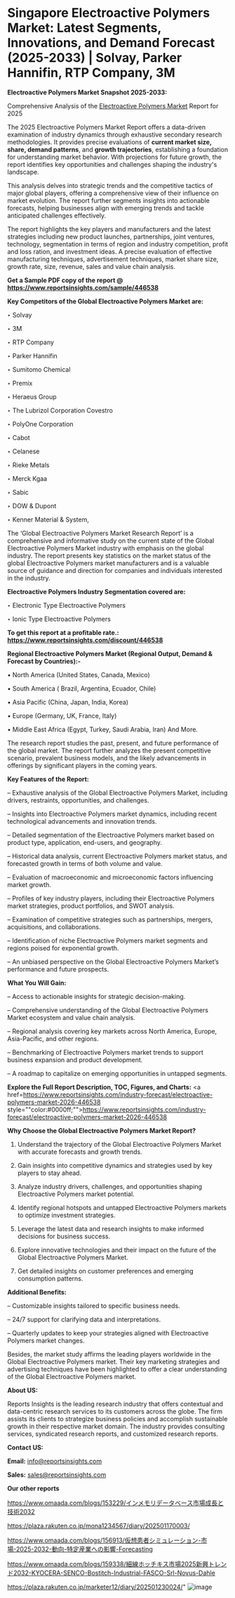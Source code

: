 # Singapore Electroactive Polymers Market: Latest Segments, Innovations, and Demand Forecast (2025-2033) | Solvay, Parker Hannifin, RTP Company, 3M

<strong>Electroactive Polymers Market Snapshot 2025-2033:</strong>

Comprehensive Analysis of the <a href=https://www.reportsinsights.com/sample/446538>Electroactive Polymers Market</a> Report for 2025

The 2025 Electroactive Polymers Market Report offers a data-driven examination of industry dynamics through exhaustive secondary research methodologies. It provides precise evaluations of <strong>current market size, share, demand patterns</strong>, and <strong>growth trajectories</strong>, establishing a foundation for understanding market behavior. With projections for future growth, the report identifies key opportunities and challenges shaping the industry's landscape.

This analysis delves into strategic trends and the competitive tactics of major global players, offering a comprehensive view of their influence on market evolution. The report further segments insights into actionable forecasts, helping businesses align with emerging trends and tackle anticipated challenges effectively.

The report highlights the key players and manufacturers and the latest strategies including new product launches, partnerships, joint ventures, technology, segmentation in terms of region and industry competition, profit and loss ration, and investment ideas. A precise evaluation of effective manufacturing techniques, advertisement techniques, market share size, growth rate, size, revenue, sales and value chain analysis.

<strong>Get a Sample PDF copy of the report @ <a href=https://www.reportsinsights.com/sample/446538 style=color:#0000ff;>https://www.reportsinsights.com/sample/446538</a></strong>

<strong>Key Competitors of the Global Electroactive Polymers Market are:</strong>

‣ Solvay

‣ 3M

‣ RTP Company

‣ Parker Hannifin

‣ Sumitomo Chemical

‣ Premix

‣ Heraeus Group

‣ The Lubrizol Corporation Covestro

‣ PolyOne Corporation

‣ Cabot

‣ Celanese

‣ Rieke Metals

‣ Merck Kgaa

‣ Sabic

‣ DOW & Dupont

‣ Kenner Material & System,

The ‘Global Electroactive Polymers Market Research Report’ is a comprehensive and informative study on the current state of the Global Electroactive Polymers Market industry with emphasis on the global industry. The report presents key statistics on the market status of the global Electroactive Polymers market manufacturers and is a valuable source of guidance and direction for companies and individuals interested in the industry.

<strong>Electroactive Polymers Industry Segmentation covered are:</strong>

‣ Electronic Type Electroactive Polymers

‣ Ionic Type Electroactive Polymers

<strong>To get this report at a profitable rate.: <a href=https://www.reportsinsights.com/discount/446538 style=color:#0000ff;>https://www.reportsinsights.com/discount/446538</a></strong>

<strong>Regional Electroactive Polymers Market (Regional Output, Demand &amp; Forecast by Countries):-</strong>

• North America (United States, Canada, Mexico)

• South America ( Brazil, Argentina, Ecuador, Chile)

• Asia Pacific (China, Japan, India, Korea)

• Europe (Germany, UK, France, Italy)

• Middle East Africa (Egypt, Turkey, Saudi Arabia, Iran) And More.

The research report studies the past, present, and future performance of the global market. The report further analyzes the present competitive scenario, prevalent business models, and the likely advancements in offerings by significant players in the coming years.

<strong>Key Features of the Report:</strong>

– Exhaustive analysis of the Global Electroactive Polymers Market, including drivers, restraints, opportunities, and challenges.

– Insights into Electroactive Polymers market dynamics, including recent technological advancements and innovation trends.

– Detailed segmentation of the Electroactive Polymers market based on product type, application, end-users, and geography.

– Historical data analysis, current Electroactive Polymers market status, and forecasted growth in terms of both volume and value.

– Evaluation of macroeconomic and microeconomic factors influencing market growth.

– Profiles of key industry players, including their Electroactive Polymers market strategies, product portfolios, and SWOT analysis.

– Examination of competitive strategies such as partnerships, mergers, acquisitions, and collaborations.

– Identification of niche Electroactive Polymers market segments and regions poised for exponential growth.

– An unbiased perspective on the Global Electroactive Polymers Market’s performance and future prospects.

<strong>What You Will Gain:</strong>

– Access to actionable insights for strategic decision-making.

– Comprehensive understanding of the Global Electroactive Polymers Market ecosystem and value chain analysis.

– Regional analysis covering key markets across North America, Europe, Asia-Pacific, and other regions.

– Benchmarking of Electroactive Polymers market trends to support business expansion and product development.

– A roadmap to capitalize on emerging opportunities in untapped segments.

<strong>Explore the Full Report Description, TOC, Figures, and Charts:</strong>
<a href=https://www.reportsinsights.com/industry-forecast/electroactive-polymers-market-2026-446538 style=""color:#0000ff;"">https://www.reportsinsights.com/industry-forecast/electroactive-polymers-market-2026-446538</a>

<strong>Why Choose the Global Electroactive Polymers Market Report?</strong>

1. Understand the trajectory of the Global Electroactive Polymers Market with accurate forecasts and growth trends.

2. Gain insights into competitive dynamics and strategies used by key players to stay ahead.

3. Analyze industry drivers, challenges, and opportunities shaping Electroactive Polymers market potential.

4. Identify regional hotspots and untapped Electroactive Polymers markets to optimize investment strategies.

5. Leverage the latest data and research insights to make informed decisions for business success.

6. Explore innovative technologies and their impact on the future of the Global Electroactive Polymers Market.

7. Get detailed insights on customer preferences and emerging consumption patterns.

<strong>Additional Benefits:</strong>

– Customizable insights tailored to specific business needs.

– 24/7 support for clarifying data and interpretations.

– Quarterly updates to keep your strategies aligned with Electroactive Polymers market changes.

Besides, the market study affirms the leading players worldwide in the Global Electroactive Polymers market. Their key marketing strategies and advertising techniques have been highlighted to offer a clear understanding of the Global Electroactive Polymers market.

<strong><strong>About US</strong>:</strong>

Reports Insights is the leading research industry that offers contextual and data-centric research services to its customers across the globe. The firm assists its clients to strategize business policies and accomplish sustainable growth in their respective market domain. The industry provides consulting services, syndicated research reports, and customized research reports.

<strong>Contact US:</strong>

<p class=><b>Email:</b> <a href=mailto:info@reportsinsights.com>info@reportsinsights.com</a></p>
<p class=><b>Sales:</b> <a href=mailto:sales@reportsinsights.com>sales@reportsinsights.com</a></p>

<strong>Our other reports</strong>

<a href=https://www.omaada.com/blogs/153229/インメモリデータベース市場成長と技術2032>https://www.omaada.com/blogs/153229/インメモリデータベース市場成長と技術2032</a>

<a href=https://plaza.rakuten.co.jp/mona1234567/diary/202501170003/>https://plaza.rakuten.co.jp/mona1234567/diary/202501170003/</a>

<a href=https://www.omaada.com/blogs/156913/仮想患者シミュレーション-市場-2025-2032-動向-特定産業への影響-Forecasting>https://www.omaada.com/blogs/156913/仮想患者シミュレーション-市場-2025-2032-動向-特定産業への影響-Forecasting</a>

<a href=https://www.omaada.com/blogs/159338/細線ホッチキス市場2025新興トレンド2032-KYOCERA-SENCO-Bostitch-Industrial-FASCO-Srl-Novus-Dahle>https://www.omaada.com/blogs/159338/細線ホッチキス市場2025新興トレンド2032-KYOCERA-SENCO-Bostitch-Industrial-FASCO-Srl-Novus-Dahle</a>

<a href=https://plaza.rakuten.co.jp/marketer12/diary/202501230024/>https://plaza.rakuten.co.jp/marketer12/diary/202501230024/</a>"
![image](https://github.com/user-attachments/assets/efcc4172-5a2b-41e7-b423-c182f8c6b42e)
